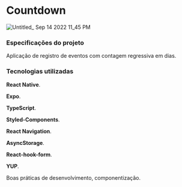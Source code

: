 # Countdown

![Untitled_ Sep 14 2022 11_45 PM](https://user-images.githubusercontent.com/67724691/190303413-d1fcdf1f-8ca0-4ba2-b4b4-080ae1f36d09.gif)

### Especificações do projeto

Aplicação de registro de eventos com contagem regressiva em dias.

### Tecnologias utilizadas

**React Native**. 

**Expo**.

**TypeScript**. 

**Styled-Components**. 

**React Navigation**. 

**AsyncStorage**. 

**React-hook-form**. 

**YUP**. 

Boas práticas de desenvolvimento, componentização. 
